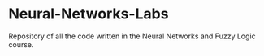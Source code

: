 # Neural-Networks-Labs
Repository of all the code written in the Neural Networks and Fuzzy Logic course.
